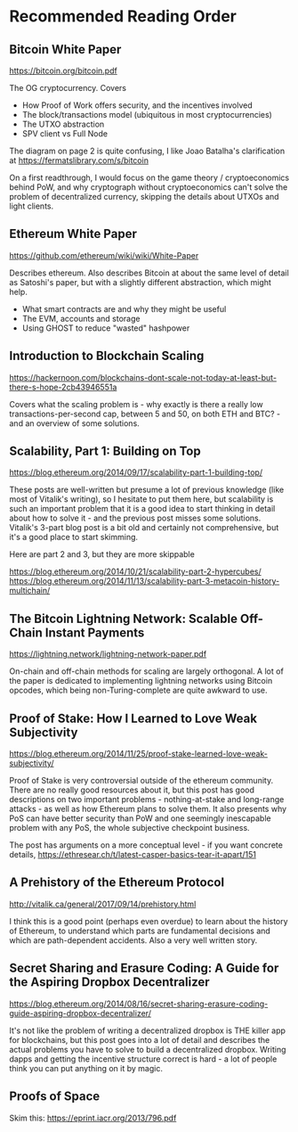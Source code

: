 # Recommended Reading Order

## Bitcoin White Paper

https://bitcoin.org/bitcoin.pdf

The OG cryptocurrency. Covers

- How Proof of Work offers security, and the incentives involved
- The block/transactions model (ubiquitous in most cryptocurrencies)
- The UTXO abstraction
- SPV client vs Full Node

The diagram on page 2 is quite confusing, I like Joao Batalha's clarification at https://fermatslibrary.com/s/bitcoin

On a first readthrough, I would focus on the game theory / cryptoeconomics behind PoW, and why cryptograph without cryptoeconomics can't solve the problem of decentralized currency, skipping the details about UTXOs and light clients.

## Ethereum White Paper

https://github.com/ethereum/wiki/wiki/White-Paper

Describes ethereum. Also describes Bitcoin at about the same level of detail as Satoshi's paper, but with a slightly different abstraction, which might help.

- What smart contracts are and why they might be useful
- The EVM, accounts and storage
- Using GHOST to reduce "wasted" hashpower

## Introduction to Blockchain Scaling

https://hackernoon.com/blockchains-dont-scale-not-today-at-least-but-there-s-hope-2cb43946551a

Covers what the scaling problem is - why exactly is there a really low transactions-per-second cap, between 5 and 50, on both ETH and BTC? - and an overview of some solutions.

## Scalability, Part 1: Building on Top

https://blog.ethereum.org/2014/09/17/scalability-part-1-building-top/

These posts are well-written but presume a lot of previous knowledge (like most of Vitalik's writing), so I hesitate to put them here, but scalability is such an important problem that it is a good idea to start thinking in detail about how to solve it - and the previous post misses some solutions. Vitalik's 3-part blog post is a bit old and certainly not comprehensive, but it's a good place to start skimming.

Here are part 2 and 3, but they are more skippable

https://blog.ethereum.org/2014/10/21/scalability-part-2-hypercubes/
https://blog.ethereum.org/2014/11/13/scalability-part-3-metacoin-history-multichain/

## The Bitcoin Lightning Network: Scalable Off-Chain Instant Payments

https://lightning.network/lightning-network-paper.pdf

On-chain and off-chain methods for scaling are largely orthogonal. A lot of the paper is dedicated to implementing lightning networks using Bitcoin opcodes, which being non-Turing-complete are quite awkward to use.

## Proof of Stake: How I Learned to Love Weak Subjectivity

https://blog.ethereum.org/2014/11/25/proof-stake-learned-love-weak-subjectivity/

Proof of Stake is very controversial outside of the ethereum community. There are no really good resources about it, but this post has good descriptions on two important problems - nothing-at-stake and long-range attacks - as well as how Ethereum plans to solve them. It also presents why PoS can have better security than PoW and one seemingly inescapable problem with any PoS, the whole subjective checkpoint business.

The post has arguments on a more conceptual level - if you want concrete details, https://ethresear.ch/t/latest-casper-basics-tear-it-apart/151

## A Prehistory of the Ethereum Protocol

http://vitalik.ca/general/2017/09/14/prehistory.html

I think this is a good point (perhaps even overdue) to learn about the history of Ethereum, to understand which parts are fundamental decisions and which are path-dependent accidents. Also a very well written story.

## Secret Sharing and Erasure Coding: A Guide for the Aspiring Dropbox Decentralizer

https://blog.ethereum.org/2014/08/16/secret-sharing-erasure-coding-guide-aspiring-dropbox-decentralizer/

It's not like the problem of writing a decentralized dropbox is THE killer app for blockchains, but this post goes into a lot of detail and describes the actual problems you have to solve to build a decentralized dropbox. Writing dapps and getting the incentive structure correct is hard - a lot of people think you can put anything on it by magic.

## Proofs of Space

Skim this: https://eprint.iacr.org/2013/796.pdf
